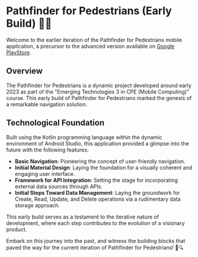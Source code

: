 # Pathfinder for Pedestrians (Early Build) 🚶‍♂️

Welcome to the earlier iteration of the Pathfinder for Pedestrians mobile application, a precursor to the advanced version available on [Google PlayStore](https://play.google.com/store/apps/details?id=com.jovelites.pathfinder).

## Overview

The Pathfinder for Pedestrians is a dynamic project developed around early 2023 as part of the "Emerging Technologies 3 in CPE (Mobile Computing)" course. This early build of Pathfinder for Pedestrians marked the genesis of a remarkable navigation solution.

## Technological Foundation

Built using the Kotlin programming language within the dynamic environment of Android Studio, this application provided a glimpse into the future with the following features:

- **Basic Navigation**: Pioneering the concept of user-friendly navigation.
- **Initial Material Design**: Laying the foundation for a visually coherent and engaging user interface.
- **Framework for API Integration**: Setting the stage for incorporating external data sources through APIs.
- **Initial Steps Toward Data Management**: Laying the groundwork for Create, Read, Update, and Delete operations via a rudimentary data storage approach.

This early build serves as a testament to the iterative nature of development, where each step contributes to the evolution of a visionary product.

Embark on this journey into the past, and witness the building blocks that paved the way for the current iteration of Pathfinder for Pedestrians! 🚀🔍
